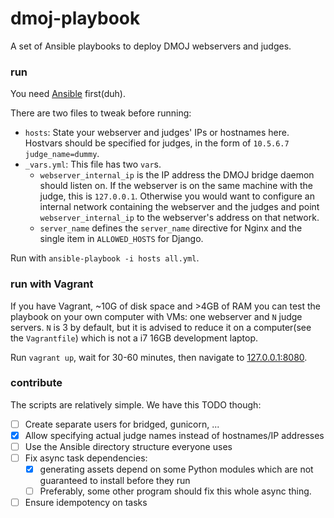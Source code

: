 # dmoj-playbook

A set of Ansible playbooks to deploy DMOJ webservers and judges.

### run

You need [Ansible](https://docs.ansible.com/ansible/latest/installation_guide/intro_installation.html) first(duh).

There are two files to tweak before running:

- `hosts`: State your webserver and judges' IPs or hostnames here. Hostvars should be specified for judges, in the form of `10.5.6.7 judge_name=dummy`.
- `_vars.yml`: This file has two `var`s.
	- `webserver_internal_ip` is the IP address the DMOJ bridge daemon should listen on. If the webserver is on the same machine with the judge, this is `127.0.0.1`. Otherwise you would want to configure an internal network containing the webserver and the judges and point `webserver_internal_ip` to the webserver's address on that network.
	- `server_name` defines the `server_name` directive for Nginx and the single item in `ALLOWED_HOSTS` for Django.

Run with `ansible-playbook -i hosts all.yml`.

### run with Vagrant

If you have Vagrant, ~10G of disk space and  >4GB of RAM you can test the playbook on your own computer with VMs: one webserver and `N` judge servers. `N` is 3 by default, but it is advised to reduce it on a computer(see the `Vagrantfile`) which is not a i7 16GB development laptop.

Run `vagrant up`, wait for 30-60 minutes, then navigate to [127.0.0.1:8080](http://127.0.0.1:8080).

### contribute

The scripts are relatively simple. We have this TODO though:

- [ ] Create separate users for bridged, gunicorn, ...
- [X] Allow specifying actual judge names instead of hostnames/IP addresses
- [ ] Use the Ansible directory structure everyone uses
- [ ] Fix async task dependencies:
	- [X] generating assets depend on some Python modules which are not guaranteed to install before they run
	- [ ] Preferably, some other program should fix this whole async thing.
- [ ] Ensure idempotency on tasks
